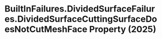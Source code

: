 # BuiltInFailures.DividedSurfaceFailures.DividedSurfaceCuttingSurfaceDoesNotCutMeshFace Property (2025)

﻿